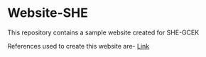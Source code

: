 # Website-SHE
This repository contains a sample website created for SHE-GCEK

References used to create this website are-
[Link](https://www.w3schools.com/howto/tryit.asp?filename=tryhow_js_slideshow_gallery)
